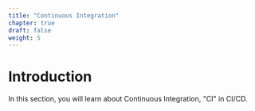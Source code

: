 ```yaml
---
title: "Continuous Integration"
chapter: true
draft: false
weight: 5
---
```


# Introduction

In this section, you will learn about Continuous Integration, "CI" in CI/CD. 